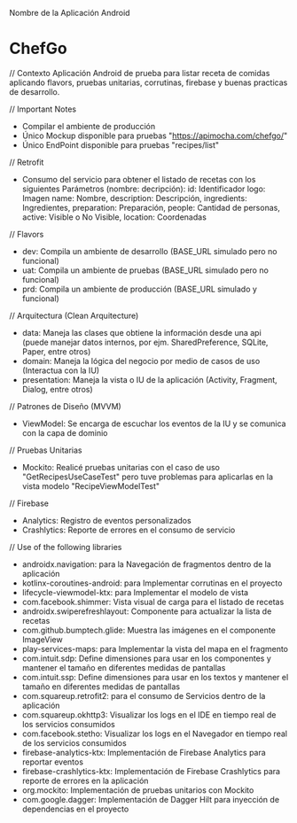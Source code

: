 Nombre de la Aplicación Android
# ChefGo

// Contexto
Aplicación Android de prueba para listar receta de comidas aplicando flavors, pruebas unitarias, corrutinas, firebase y buenas practicas de desarrollo.

// Important Notes
- Compilar el ambiente de producción
- Único Mockup disponible para pruebas "https://apimocha.com/chefgo/"
- Único EndPoint disponible para pruebas "recipes/list"

// Retrofit
- Consumo del servicio para obtener el listado de recetas con los siguientes Parámetros (nombre: decripción):
  id: Identificador
  logo: Imagen
  name: Nombre,
  description: Descripción,
  ingredients: Ingredientes,
  preparation: Preparación,
  people: Cantidad de personas,
  active: Visible o No Visible,
  location: Coordenadas

// Flavors
- dev: Compila un ambiente de desarrollo (BASE_URL simulado pero no funcional)
- uat: Compila un ambiente de pruebas (BASE_URL simulado pero no funcional)
- prd: Compila un ambiente de producción (BASE_URL simulado y funcional)

// Arquitectura (Clean Arquitecture)
- data: Maneja las clases que obtiene la información desde una api (puede manejar datos internos, por ejm. SharedPreference, SQLite, Paper, entre otros)
- domain: Maneja la lógica del negocio por medio de casos de uso (Interactua con la IU) 
- presentation: Maneja la vista o IU de la aplicación (Activity, Fragment, Dialog, entre otros)

// Patrones de Diseño (MVVM)
- ViewModel: Se encarga de escuchar los eventos de la IU y se comunica con la capa de dominio

// Pruebas Unitarias
- Mockito: Realicé pruebas unitarias con el caso de uso "GetRecipesUseCaseTest" pero tuve problemas para aplicarlas en la vista modelo "RecipeViewModelTest"

// Firebase
- Analytics: Registro de eventos personalizados
- Crashlytics: Reporte de errores en el consumo de servicio

// Use of the following libraries
- androidx.navigation: para la Navegación de fragmentos dentro de la aplicación
- kotlinx-coroutines-android: para Implementar corrutinas en el proyecto
- lifecycle-viewmodel-ktx: para Implementar el modelo de vista
- com.facebook.shimmer: Vista visual de carga para el listado de recetas
- androidx.swiperefreshlayout: Componente para actualizar la lista de recetas
- com.github.bumptech.glide: Muestra las imágenes en el componente ImageView
- play-services-maps: para Implementar la vista del mapa en el fragmento
- com.intuit.sdp: Define dimensiones para usar en los componentes y mantener el tamaño en diferentes medidas de pantallas 
- com.intuit.ssp: Define dimensiones para usar en los textos y mantener el tamaño en diferentes medidas de pantallas
- com.squareup.retrofit2: para el consumo de Servicios dentro de la aplicación
- com.squareup.okhttp3: Visualizar los logs en el IDE en tiempo real de los servicios consumidos
- com.facebook.stetho: Visualizar los logs en el Navegador en tiempo real de los servicios consumidos
- firebase-analytics-ktx: Implementación de Firebase Analytics para reportar eventos
- firebase-crashlytics-ktx: Implementación de Firebase Crashlytics para reporte de errores en la aplicación
- org.mockito: Implementación de pruebas unitarios con Mockito
- com.google.dagger: Implementación de Dagger Hilt para inyección de dependencias en el proyecto




